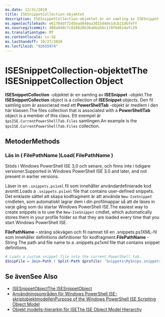 ```yaml
---
ms.date: 12/31/2019
title: ISESnippetCollection-objektet
description: ISESnippetCollection-objektet är en samling av ISESnippet-objekt. Den fil samling som är associerad med ett PowerShellTab-objekt är medlem i den här klassen.
ms.openlocfilehash: e6170ddf72d5ead840aa3015d4de1dcb21dbfeff
ms.sourcegitcommit: 488a940c7c828820b36a6ba56c119f64614afc29
ms.translationtype: MT
ms.contentlocale: sv-SE
ms.lasthandoff: 10/27/2020
ms.locfileid: "92655974"
---
```

# <a name="the-isesnippetcollection-object"></a><span data-ttu-id="d5b00-104">ISESnippetCollection-objektet</span><span class="sxs-lookup"><span data-stu-id="d5b00-104">The ISESnippetCollection Object</span></span>

<span data-ttu-id="d5b00-105">**ISESnippetCollection** -objektet är en samling av **ISESnippet** -objekt.</span><span class="sxs-lookup"><span data-stu-id="d5b00-105">The **ISESnippetCollection** object is a collection of **ISESnippet** objects.</span></span> <span data-ttu-id="d5b00-106">Den fil samling som är associerad med ett **PowerShellTab** -objekt är medlem i den här klassen.</span><span class="sxs-lookup"><span data-stu-id="d5b00-106">The files collection that is associated with a **PowerShellTab** object is a member of this class.</span></span> <span data-ttu-id="d5b00-107">Ett exempel är `$psISE.CurrentPowerShellTab.Files` samlingen.</span><span class="sxs-lookup"><span data-stu-id="d5b00-107">An example is the `$psISE.CurrentPowerShellTab.Files` collection.</span></span>

## <a name="methods"></a><span data-ttu-id="d5b00-108">Metoder</span><span class="sxs-lookup"><span data-stu-id="d5b00-108">Methods</span></span>

### <a name="load-filepathname-"></a><span data-ttu-id="d5b00-109">Läs in \( FilePathName \)</span><span class="sxs-lookup"><span data-stu-id="d5b00-109">Load\( FilePathName \)</span></span>

<span data-ttu-id="d5b00-110">Stöds i Windows PowerShell ISE 3,0 och senare, och finns inte i tidigare versioner.</span><span class="sxs-lookup"><span data-stu-id="d5b00-110">Supported in Windows PowerShell ISE 3.0 and later, and not present in earlier versions.</span></span>

<span data-ttu-id="d5b00-111">Läser in en `.snippets.ps1xml` fil som innehåller användardefinierade kod avsnitt.</span><span class="sxs-lookup"><span data-stu-id="d5b00-111">Loads a `.snippets.ps1xml` file that contains user-defined snippets.</span></span> <span data-ttu-id="d5b00-112">Det enklaste sättet att skapa kodfragment är att använda `New-IseSnippet` cmdleten, som automatiskt lagrar dem i din profilmappar så att de läses in varje gång som du startar Windows PowerShell ISE.</span><span class="sxs-lookup"><span data-stu-id="d5b00-112">The easiest way to create snippets is to use the `New-IseSnippet` cmdlet, which automatically stores them in your profile folder so that they are loaded every time that you start Windows PowerShell ISE.</span></span>

<span data-ttu-id="d5b00-113">**FilePathName** – sträng sökvägen och fil namnet till en .snippets.ps1XML-fil som innehåller definitions definitioner för kodfragment.</span><span class="sxs-lookup"><span data-stu-id="d5b00-113">**FilePathName** - String The path and file name to a .snippets.ps1xml file that contains snippet definitions.</span></span>

```powershell
# Loads a custom snippet file into the current PowerShell tab.
$SnipFile = Join-Path ( Split-Path $profile) 'Snippets\MySnips.snippets.ps1xml' $psISE.CurrentPowerShellTab.Snippets.Add($SnipPath)
```

## <a name="see-also"></a><span data-ttu-id="d5b00-114">Se även</span><span class="sxs-lookup"><span data-stu-id="d5b00-114">See Also</span></span>

- [<span data-ttu-id="d5b00-115">ISESnippetObject</span><span class="sxs-lookup"><span data-stu-id="d5b00-115">The ISESnippetObject</span></span>](The-ISESnippetObject.md)
- [<span data-ttu-id="d5b00-116">Användningsområden för Windows PowerShell ISE-skriptobjektmodellen</span><span class="sxs-lookup"><span data-stu-id="d5b00-116">Purpose of the Windows PowerShell ISE Scripting Object Model</span></span>](Purpose-of-the-Windows-PowerShell-ISE-Scripting-Object-Model.md)
- [<span data-ttu-id="d5b00-117">Objekt modells-hierarkin för ISE</span><span class="sxs-lookup"><span data-stu-id="d5b00-117">The ISE Object Model Hierarchy</span></span>](The-ISE-Object-Model-Hierarchy.md)
